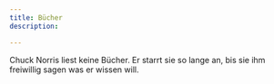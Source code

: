 ```yaml
---
title: Bücher
description: 

---
```


Chuck Norris liest keine Bücher. Er starrt sie so lange an, bis sie ihm freiwillig sagen was er wissen will.